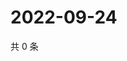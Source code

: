# 2022-09-24

共 0 条

<!-- BEGIN WEIBO -->
<!-- 最后更新时间 Sat Sep 24 2022 22:15:37 GMT+0800 (China Standard Time) -->

<!-- END WEIBO -->
